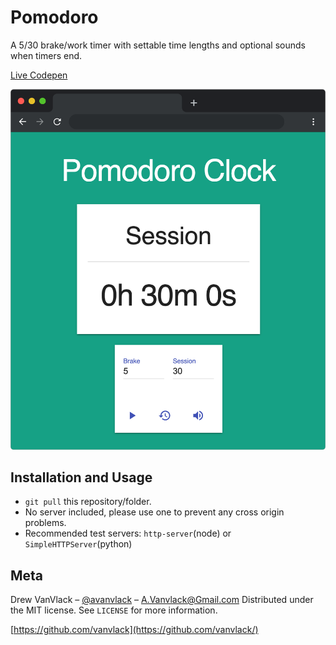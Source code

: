 # Pomodoro

A 5/30 brake/work timer with settable time lengths and optional sounds when timers end.

[Live Codepen](https://codepen.io/VanVlack/pen/PqROXN?)

<p align="center">
  <img width="600" src="screenshot.png">
</p>

## Installation and Usage

- `git pull` this repository/folder.
- No server included, please use one to prevent any cross origin problems.
- Recommended test servers: `http-server`(node) or `SimpleHTTPServer`(python)

## Meta

Drew VanVlack – [@avanvlack](https://twitter.com/avanvlack) – A.Vanvlack@Gmail.com
Distributed under the MIT license. See `LICENSE` for more information.

[https://github.com/vanvlack](https://github.com/vanvlack/)
